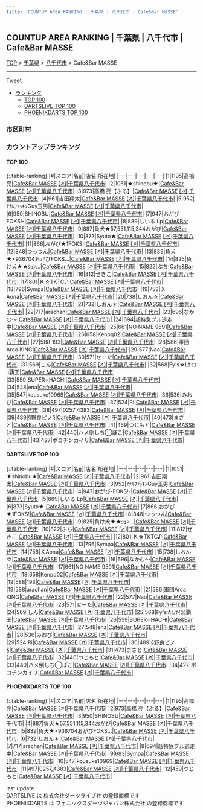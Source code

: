 ```yaml
---
title: 'COUNTUP AREA RANKING | 千葉県 | 八千代市 | Cafe&Bar MASSE'
---
```

## COUNTUP AREA RANKING | 千葉県 | 八千代市 | Cafe&Bar MASSE

[TOP](/darts/rank/) > [千葉県](/darts/rank/千葉県/) > [八千代市](/darts/rank/千葉県/八千代市/) > Cafe&Bar MASSE

___

<a href="https://twitter.com/share?ref_src=twsrc%5Etfw" data-text="COUNTUP AREA RANKING | 千葉県八千代市Cafe&Bar MASSE" class="twitter-share-button" data-hashtags="DARTSLIVE,PHOENIXDARTS,darts,ダーツ" data-show-count="false">Tweet</a>

* [ランキング](#カウントアップランキング)
    * [TOP 100](#top-100)
    * [DARTSLIVE TOP 100](#dartslive-top-100)
    * [PHOENIXDARTS TOP 100](#phoenixdarts-top-100)

### 市区町村

<ul>

</ul>

### カウントアップランキング

#### TOP 100



{:.table-ranking}
|#|スコア|名前|店名|所在地|
|---|---|---|---|---|
|1|1195|<span class="rank-name-pd"><span class="pro-icon-pd"></span>高橋  亮</span>|<a href="/darts/rank/shops/93487.html">Cafe&Bar MASSE</a> <a href="https://vs.phoenixdarts.com/jp/shop/shopDetailInfo/s_93487?s_seq=93487">[↗]</a>|<a href="/darts/rank/千葉県/八千代市">千葉県八千代市</a>|
|2|1051|<span class="rank-name-dl">★shinobu★</span>|<a href="/darts/rank/shops/7dc3acdeea8b72d10d9b047a20a7ba1e.html">Cafe&Bar MASSE</a> <a href="https://search.dartslive.com/jp/shop/7dc3acdeea8b72d10d9b047a20a7ba1e">[↗]</a>|<a href="/darts/rank/千葉県/八千代市">千葉県八千代市</a>|
|3|973|<span class="rank-name-pd">高橋 亮【ぶる】</span>|<a href="/darts/rank/shops/93487.html">Cafe&Bar MASSE</a> <a href="https://vs.phoenixdarts.com/jp/shop/shopDetailInfo/s_93487?s_seq=93487">[↗]</a>|<a href="/darts/rank/千葉県/八千代市">千葉県八千代市</a>|
|4|961|<span class="rank-name-dl">吉田翔太</span>|<a href="/darts/rank/shops/7dc3acdeea8b72d10d9b047a20a7ba1e.html">Cafe&Bar MASSE</a> <a href="https://search.dartslive.com/jp/shop/7dc3acdeea8b72d10d9b047a20a7ba1e">[↗]</a>|<a href="/darts/rank/千葉県/八千代市">千葉県八千代市</a>|
|5|952|<span class="rank-name-dl">ｱﾅﾙﾌｧｯｷﾝGuy玉男</span>|<a href="/darts/rank/shops/7dc3acdeea8b72d10d9b047a20a7ba1e.html">Cafe&Bar MASSE</a> <a href="https://search.dartslive.com/jp/shop/7dc3acdeea8b72d10d9b047a20a7ba1e">[↗]</a>|<a href="/darts/rank/千葉県/八千代市">千葉県八千代市</a>|
|6|950|<span class="rank-name-pd">SHINOBU</span>|<a href="/darts/rank/shops/93487.html">Cafe&Bar MASSE</a> <a href="https://vs.phoenixdarts.com/jp/shop/shopDetailInfo/s_93487?s_seq=93487">[↗]</a>|<a href="/darts/rank/千葉県/八千代市">千葉県八千代市</a>|
|7|947|<span class="rank-name-dl">おがぴ-FOKS!-</span>|<a href="/darts/rank/shops/7dc3acdeea8b72d10d9b047a20a7ba1e.html">Cafe&Bar MASSE</a> <a href="https://search.dartslive.com/jp/shop/7dc3acdeea8b72d10d9b047a20a7ba1e">[↗]</a>|<a href="/darts/rank/千葉県/八千代市">千葉県八千代市</a>|
|8|889|<span class="rank-name-dl">しいる Lp</span>|<a href="/darts/rank/shops/7dc3acdeea8b72d10d9b047a20a7ba1e.html">Cafe&Bar MASSE</a> <a href="https://search.dartslive.com/jp/shop/7dc3acdeea8b72d10d9b047a20a7ba1e">[↗]</a>|<a href="/darts/rank/千葉県/八千代市">千葉県八千代市</a>|
|9|887|<span class="rank-name-pd">負犬★57,551,115,344おがぴ</span>|<a href="/darts/rank/shops/93487.html">Cafe&Bar MASSE</a> <a href="https://vs.phoenixdarts.com/jp/shop/shopDetailInfo/s_93487?s_seq=93487">[↗]</a>|<a href="/darts/rank/千葉県/八千代市">千葉県八千代市</a>|
|10|873|<span class="rank-name-dl">Syuto★</span>|<a href="/darts/rank/shops/7dc3acdeea8b72d10d9b047a20a7ba1e.html">Cafe&Bar MASSE</a> <a href="https://search.dartslive.com/jp/shop/7dc3acdeea8b72d10d9b047a20a7ba1e">[↗]</a>|<a href="/darts/rank/千葉県/八千代市">千葉県八千代市</a>|
|11|866|<span class="rank-name-dl">おがぴ★1FOKS!</span>|<a href="/darts/rank/shops/7dc3acdeea8b72d10d9b047a20a7ba1e.html">Cafe&Bar MASSE</a> <a href="https://search.dartslive.com/jp/shop/7dc3acdeea8b72d10d9b047a20a7ba1e">[↗]</a>|<a href="/darts/rank/千葉県/八千代市">千葉県八千代市</a>|
|12|848|<span class="rank-name-dl">つっつん</span>|<a href="/darts/rank/shops/7dc3acdeea8b72d10d9b047a20a7ba1e.html">Cafe&Bar MASSE</a> <a href="https://search.dartslive.com/jp/shop/7dc3acdeea8b72d10d9b047a20a7ba1e">[↗]</a>|<a href="/darts/rank/千葉県/八千代市">千葉県八千代市</a>|
|13|839|<span class="rank-name-pd">負犬★×936704おがぴFOKS...</span>|<a href="/darts/rank/shops/93487.html">Cafe&Bar MASSE</a> <a href="https://vs.phoenixdarts.com/jp/shop/shopDetailInfo/s_93487?s_seq=93487">[↗]</a>|<a href="/darts/rank/千葉県/八千代市">千葉県八千代市</a>|
|14|825|<span class="rank-name-dl">負け犬★★ｼｭﾝ...</span>|<a href="/darts/rank/shops/7dc3acdeea8b72d10d9b047a20a7ba1e.html">Cafe&Bar MASSE</a> <a href="https://search.dartslive.com/jp/shop/7dc3acdeea8b72d10d9b047a20a7ba1e">[↗]</a>|<a href="/darts/rank/千葉県/八千代市">千葉県八千代市</a>|
|15|822|<span class="rank-name-dl">ぶち</span>|<a href="/darts/rank/shops/7dc3acdeea8b72d10d9b047a20a7ba1e.html">Cafe&Bar MASSE</a> <a href="https://search.dartslive.com/jp/shop/7dc3acdeea8b72d10d9b047a20a7ba1e">[↗]</a>|<a href="/darts/rank/千葉県/八千代市">千葉県八千代市</a>|
|16|812|<span class="rank-name-dl">ぜきこ</span>|<a href="/darts/rank/shops/7dc3acdeea8b72d10d9b047a20a7ba1e.html">Cafe&Bar MASSE</a> <a href="https://search.dartslive.com/jp/shop/7dc3acdeea8b72d10d9b047a20a7ba1e">[↗]</a>|<a href="/darts/rank/千葉県/八千代市">千葉県八千代市</a>|
|17|801|<span class="rank-name-dl">Ｋ☆TKTC♪</span>|<a href="/darts/rank/shops/7dc3acdeea8b72d10d9b047a20a7ba1e.html">Cafe&Bar MASSE</a> <a href="https://search.dartslive.com/jp/shop/7dc3acdeea8b72d10d9b047a20a7ba1e">[↗]</a>|<a href="/darts/rank/千葉県/八千代市">千葉県八千代市</a>|
|18|796|<span class="rank-name-dl">Sympa</span>|<a href="/darts/rank/shops/7dc3acdeea8b72d10d9b047a20a7ba1e.html">Cafe&Bar MASSE</a> <a href="https://search.dartslive.com/jp/shop/7dc3acdeea8b72d10d9b047a20a7ba1e">[↗]</a>|<a href="/darts/rank/千葉県/八千代市">千葉県八千代市</a>|
|19|758|<span class="rank-name-dl">ＸAona</span>|<a href="/darts/rank/shops/7dc3acdeea8b72d10d9b047a20a7ba1e.html">Cafe&Bar MASSE</a> <a href="https://search.dartslive.com/jp/shop/7dc3acdeea8b72d10d9b047a20a7ba1e">[↗]</a>|<a href="/darts/rank/千葉県/八千代市">千葉県八千代市</a>|
|20|738|<span class="rank-name-dl">しおん☆</span>|<a href="/darts/rank/shops/7dc3acdeea8b72d10d9b047a20a7ba1e.html">Cafe&Bar MASSE</a> <a href="https://search.dartslive.com/jp/shop/7dc3acdeea8b72d10d9b047a20a7ba1e">[↗]</a>|<a href="/darts/rank/千葉県/八千代市">千葉県八千代市</a>|
|21|732|<span class="rank-name-pd">しおん＊</span>|<a href="/darts/rank/shops/93487.html">Cafe&Bar MASSE</a> <a href="https://vs.phoenixdarts.com/jp/shop/shopDetailInfo/s_93487?s_seq=93487">[↗]</a>|<a href="/darts/rank/千葉県/八千代市">千葉県八千代市</a>|
|22|717|<span class="rank-name-pd">arachan</span>|<a href="/darts/rank/shops/93487.html">Cafe&Bar MASSE</a> <a href="https://vs.phoenixdarts.com/jp/shop/shopDetailInfo/s_93487?s_seq=93487">[↗]</a>|<a href="/darts/rank/千葉県/八千代市">千葉県八千代市</a>|
|23|696|<span class="rank-name-dl">なかむ〜</span>|<a href="/darts/rank/shops/7dc3acdeea8b72d10d9b047a20a7ba1e.html">Cafe&Bar MASSE</a> <a href="https://search.dartslive.com/jp/shop/7dc3acdeea8b72d10d9b047a20a7ba1e">[↗]</a>|<a href="/darts/rank/千葉県/八千代市">千葉県八千代市</a>|
|24|694|<span class="rank-name-pd">超特急ブル逃走中</span>|<a href="/darts/rank/shops/93487.html">Cafe&Bar MASSE</a> <a href="https://vs.phoenixdarts.com/jp/shop/shopDetailInfo/s_93487?s_seq=93487">[↗]</a>|<a href="/darts/rank/千葉県/八千代市">千葉県八千代市</a>|
|25|661|<span class="rank-name-dl">NO NAME 9591</span>|<a href="/darts/rank/shops/7dc3acdeea8b72d10d9b047a20a7ba1e.html">Cafe&Bar MASSE</a> <a href="https://search.dartslive.com/jp/shop/7dc3acdeea8b72d10d9b047a20a7ba1e">[↗]</a>|<a href="/darts/rank/千葉県/八千代市">千葉県八千代市</a>|
|26|658|<span class="rank-name-dl">Kenpq02</span>|<a href="/darts/rank/shops/7dc3acdeea8b72d10d9b047a20a7ba1e.html">Cafe&Bar MASSE</a> <a href="https://search.dartslive.com/jp/shop/7dc3acdeea8b72d10d9b047a20a7ba1e">[↗]</a>|<a href="/darts/rank/千葉県/八千代市">千葉県八千代市</a>|
|27|588|<span class="rank-name-dl">193</span>|<a href="/darts/rank/shops/7dc3acdeea8b72d10d9b047a20a7ba1e.html">Cafe&Bar MASSE</a> <a href="https://search.dartslive.com/jp/shop/7dc3acdeea8b72d10d9b047a20a7ba1e">[↗]</a>|<a href="/darts/rank/千葉県/八千代市">千葉県八千代市</a>|
|28|586|<span class="rank-name-dl">軍団Arca KING</span>|<a href="/darts/rank/shops/7dc3acdeea8b72d10d9b047a20a7ba1e.html">Cafe&Bar MASSE</a> <a href="https://search.dartslive.com/jp/shop/7dc3acdeea8b72d10d9b047a20a7ba1e">[↗]</a>|<a href="/darts/rank/千葉県/八千代市">千葉県八千代市</a>|
|29|577|<span class="rank-name-dl">Nao</span>|<a href="/darts/rank/shops/7dc3acdeea8b72d10d9b047a20a7ba1e.html">Cafe&Bar MASSE</a> <a href="https://search.dartslive.com/jp/shop/7dc3acdeea8b72d10d9b047a20a7ba1e">[↗]</a>|<a href="/darts/rank/千葉県/八千代市">千葉県八千代市</a>|
|30|571|<span class="rank-name-dl">せーた</span>|<a href="/darts/rank/shops/7dc3acdeea8b72d10d9b047a20a7ba1e.html">Cafe&Bar MASSE</a> <a href="https://search.dartslive.com/jp/shop/7dc3acdeea8b72d10d9b047a20a7ba1e">[↗]</a>|<a href="/darts/rank/千葉県/八千代市">千葉県八千代市</a>|
|31|569|<span class="rank-name-dl">しん</span>|<a href="/darts/rank/shops/7dc3acdeea8b72d10d9b047a20a7ba1e.html">Cafe&Bar MASSE</a> <a href="https://search.dartslive.com/jp/shop/7dc3acdeea8b72d10d9b047a20a7ba1e">[↗]</a>|<a href="/darts/rank/千葉県/八千代市">千葉県八千代市</a>|
|32|568|<span class="rank-name-dl">Fy&#x27;s☆Lｻｲｺﾛ覇王</span>|<a href="/darts/rank/shops/7dc3acdeea8b72d10d9b047a20a7ba1e.html">Cafe&Bar MASSE</a> <a href="https://search.dartslive.com/jp/shop/7dc3acdeea8b72d10d9b047a20a7ba1e">[↗]</a>|<a href="/darts/rank/千葉県/八千代市">千葉県八千代市</a>|
|33|559|<span class="rank-name-dl">SUPER♂HACHI</span>|<a href="/darts/rank/shops/7dc3acdeea8b72d10d9b047a20a7ba1e.html">Cafe&Bar MASSE</a> <a href="https://search.dartslive.com/jp/shop/7dc3acdeea8b72d10d9b047a20a7ba1e">[↗]</a>|<a href="/darts/rank/千葉県/八千代市">千葉県八千代市</a>|
|34|548|<span class="rank-name-dl">ena</span>|<a href="/darts/rank/shops/7dc3acdeea8b72d10d9b047a20a7ba1e.html">Cafe&Bar MASSE</a> <a href="https://search.dartslive.com/jp/shop/7dc3acdeea8b72d10d9b047a20a7ba1e">[↗]</a>|<a href="/darts/rank/千葉県/八千代市">千葉県八千代市</a>|
|35|547|<span class="rank-name-pd">kousuke10969</span>|<a href="/darts/rank/shops/93487.html">Cafe&Bar MASSE</a> <a href="https://vs.phoenixdarts.com/jp/shop/shopDetailInfo/s_93487?s_seq=93487">[↗]</a>|<a href="/darts/rank/千葉県/八千代市">千葉県八千代市</a>|
|36|536|<span class="rank-name-dl">みおぴ</span>|<a href="/darts/rank/shops/7dc3acdeea8b72d10d9b047a20a7ba1e.html">Cafe&Bar MASSE</a> <a href="https://search.dartslive.com/jp/shop/7dc3acdeea8b72d10d9b047a20a7ba1e">[↗]</a>|<a href="/darts/rank/千葉県/八千代市">千葉県八千代市</a>|
|37|524|<span class="rank-name-dl">Ri</span>|<a href="/darts/rank/shops/7dc3acdeea8b72d10d9b047a20a7ba1e.html">Cafe&Bar MASSE</a> <a href="https://search.dartslive.com/jp/shop/7dc3acdeea8b72d10d9b047a20a7ba1e">[↗]</a>|<a href="/darts/rank/千葉県/八千代市">千葉県八千代市</a>|
|38|497|<span class="rank-name-pd">0257_4383</span>|<a href="/darts/rank/shops/93487.html">Cafe&Bar MASSE</a> <a href="https://vs.phoenixdarts.com/jp/shop/shopDetailInfo/s_93487?s_seq=93487">[↗]</a>|<a href="/darts/rank/千葉県/八千代市">千葉県八千代市</a>|
|39|489|<span class="rank-name-dl">§野良ピノ§</span>|<a href="/darts/rank/shops/7dc3acdeea8b72d10d9b047a20a7ba1e.html">Cafe&Bar MASSE</a> <a href="https://search.dartslive.com/jp/shop/7dc3acdeea8b72d10d9b047a20a7ba1e">[↗]</a>|<a href="/darts/rank/千葉県/八千代市">千葉県八千代市</a>|
|40|473|<span class="rank-name-dl">まさと</span>|<a href="/darts/rank/shops/7dc3acdeea8b72d10d9b047a20a7ba1e.html">Cafe&Bar MASSE</a> <a href="https://search.dartslive.com/jp/shop/7dc3acdeea8b72d10d9b047a20a7ba1e">[↗]</a>|<a href="/darts/rank/千葉県/八千代市">千葉県八千代市</a>|
|41|459|<span class="rank-name-pd">つじもと</span>|<a href="/darts/rank/shops/93487.html">Cafe&Bar MASSE</a> <a href="https://vs.phoenixdarts.com/jp/shop/shopDetailInfo/s_93487?s_seq=93487">[↗]</a>|<a href="/darts/rank/千葉県/八千代市">千葉県八千代市</a>|
|42|440|<span class="rank-name-dl">ハメ倒しち◯ぽこ</span>|<a href="/darts/rank/shops/7dc3acdeea8b72d10d9b047a20a7ba1e.html">Cafe&Bar MASSE</a> <a href="https://search.dartslive.com/jp/shop/7dc3acdeea8b72d10d9b047a20a7ba1e">[↗]</a>|<a href="/darts/rank/千葉県/八千代市">千葉県八千代市</a>|
|43|427|<span class="rank-name-dl">ポコチンカイリ</span>|<a href="/darts/rank/shops/7dc3acdeea8b72d10d9b047a20a7ba1e.html">Cafe&Bar MASSE</a> <a href="https://search.dartslive.com/jp/shop/7dc3acdeea8b72d10d9b047a20a7ba1e">[↗]</a>|<a href="/darts/rank/千葉県/八千代市">千葉県八千代市</a>|


#### DARTSLIVE TOP 100



{:.table-ranking}
|#|スコア|名前|店名|所在地|
|---|---|---|---|---|
|1|1051|<span class="rank-name-dl">★shinobu★</span>|<a href="/darts/rank/shops/7dc3acdeea8b72d10d9b047a20a7ba1e.html">Cafe&Bar MASSE</a> <a href="https://search.dartslive.com/jp/shop/7dc3acdeea8b72d10d9b047a20a7ba1e">[↗]</a>|<a href="/darts/rank/千葉県/八千代市">千葉県八千代市</a>|
|2|961|<span class="rank-name-dl">吉田翔太</span>|<a href="/darts/rank/shops/7dc3acdeea8b72d10d9b047a20a7ba1e.html">Cafe&Bar MASSE</a> <a href="https://search.dartslive.com/jp/shop/7dc3acdeea8b72d10d9b047a20a7ba1e">[↗]</a>|<a href="/darts/rank/千葉県/八千代市">千葉県八千代市</a>|
|3|952|<span class="rank-name-dl">ｱﾅﾙﾌｧｯｷﾝGuy玉男</span>|<a href="/darts/rank/shops/7dc3acdeea8b72d10d9b047a20a7ba1e.html">Cafe&Bar MASSE</a> <a href="https://search.dartslive.com/jp/shop/7dc3acdeea8b72d10d9b047a20a7ba1e">[↗]</a>|<a href="/darts/rank/千葉県/八千代市">千葉県八千代市</a>|
|4|947|<span class="rank-name-dl">おがぴ-FOKS!-</span>|<a href="/darts/rank/shops/7dc3acdeea8b72d10d9b047a20a7ba1e.html">Cafe&Bar MASSE</a> <a href="https://search.dartslive.com/jp/shop/7dc3acdeea8b72d10d9b047a20a7ba1e">[↗]</a>|<a href="/darts/rank/千葉県/八千代市">千葉県八千代市</a>|
|5|889|<span class="rank-name-dl">しいる Lp</span>|<a href="/darts/rank/shops/7dc3acdeea8b72d10d9b047a20a7ba1e.html">Cafe&Bar MASSE</a> <a href="https://search.dartslive.com/jp/shop/7dc3acdeea8b72d10d9b047a20a7ba1e">[↗]</a>|<a href="/darts/rank/千葉県/八千代市">千葉県八千代市</a>|
|6|873|<span class="rank-name-dl">Syuto★</span>|<a href="/darts/rank/shops/7dc3acdeea8b72d10d9b047a20a7ba1e.html">Cafe&Bar MASSE</a> <a href="https://search.dartslive.com/jp/shop/7dc3acdeea8b72d10d9b047a20a7ba1e">[↗]</a>|<a href="/darts/rank/千葉県/八千代市">千葉県八千代市</a>|
|7|866|<span class="rank-name-dl">おがぴ★1FOKS!</span>|<a href="/darts/rank/shops/7dc3acdeea8b72d10d9b047a20a7ba1e.html">Cafe&Bar MASSE</a> <a href="https://search.dartslive.com/jp/shop/7dc3acdeea8b72d10d9b047a20a7ba1e">[↗]</a>|<a href="/darts/rank/千葉県/八千代市">千葉県八千代市</a>|
|8|848|<span class="rank-name-dl">つっつん</span>|<a href="/darts/rank/shops/7dc3acdeea8b72d10d9b047a20a7ba1e.html">Cafe&Bar MASSE</a> <a href="https://search.dartslive.com/jp/shop/7dc3acdeea8b72d10d9b047a20a7ba1e">[↗]</a>|<a href="/darts/rank/千葉県/八千代市">千葉県八千代市</a>|
|9|825|<span class="rank-name-dl">負け犬★★ｼｭﾝ...</span>|<a href="/darts/rank/shops/7dc3acdeea8b72d10d9b047a20a7ba1e.html">Cafe&Bar MASSE</a> <a href="https://search.dartslive.com/jp/shop/7dc3acdeea8b72d10d9b047a20a7ba1e">[↗]</a>|<a href="/darts/rank/千葉県/八千代市">千葉県八千代市</a>|
|10|822|<span class="rank-name-dl">ぶち</span>|<a href="/darts/rank/shops/7dc3acdeea8b72d10d9b047a20a7ba1e.html">Cafe&Bar MASSE</a> <a href="https://search.dartslive.com/jp/shop/7dc3acdeea8b72d10d9b047a20a7ba1e">[↗]</a>|<a href="/darts/rank/千葉県/八千代市">千葉県八千代市</a>|
|11|812|<span class="rank-name-dl">ぜきこ</span>|<a href="/darts/rank/shops/7dc3acdeea8b72d10d9b047a20a7ba1e.html">Cafe&Bar MASSE</a> <a href="https://search.dartslive.com/jp/shop/7dc3acdeea8b72d10d9b047a20a7ba1e">[↗]</a>|<a href="/darts/rank/千葉県/八千代市">千葉県八千代市</a>|
|12|801|<span class="rank-name-dl">Ｋ☆TKTC♪</span>|<a href="/darts/rank/shops/7dc3acdeea8b72d10d9b047a20a7ba1e.html">Cafe&Bar MASSE</a> <a href="https://search.dartslive.com/jp/shop/7dc3acdeea8b72d10d9b047a20a7ba1e">[↗]</a>|<a href="/darts/rank/千葉県/八千代市">千葉県八千代市</a>|
|13|796|<span class="rank-name-dl">Sympa</span>|<a href="/darts/rank/shops/7dc3acdeea8b72d10d9b047a20a7ba1e.html">Cafe&Bar MASSE</a> <a href="https://search.dartslive.com/jp/shop/7dc3acdeea8b72d10d9b047a20a7ba1e">[↗]</a>|<a href="/darts/rank/千葉県/八千代市">千葉県八千代市</a>|
|14|758|<span class="rank-name-dl">ＸAona</span>|<a href="/darts/rank/shops/7dc3acdeea8b72d10d9b047a20a7ba1e.html">Cafe&Bar MASSE</a> <a href="https://search.dartslive.com/jp/shop/7dc3acdeea8b72d10d9b047a20a7ba1e">[↗]</a>|<a href="/darts/rank/千葉県/八千代市">千葉県八千代市</a>|
|15|738|<span class="rank-name-dl">しおん☆</span>|<a href="/darts/rank/shops/7dc3acdeea8b72d10d9b047a20a7ba1e.html">Cafe&Bar MASSE</a> <a href="https://search.dartslive.com/jp/shop/7dc3acdeea8b72d10d9b047a20a7ba1e">[↗]</a>|<a href="/darts/rank/千葉県/八千代市">千葉県八千代市</a>|
|16|696|<span class="rank-name-dl">なかむ〜</span>|<a href="/darts/rank/shops/7dc3acdeea8b72d10d9b047a20a7ba1e.html">Cafe&Bar MASSE</a> <a href="https://search.dartslive.com/jp/shop/7dc3acdeea8b72d10d9b047a20a7ba1e">[↗]</a>|<a href="/darts/rank/千葉県/八千代市">千葉県八千代市</a>|
|17|661|<span class="rank-name-dl">NO NAME 9591</span>|<a href="/darts/rank/shops/7dc3acdeea8b72d10d9b047a20a7ba1e.html">Cafe&Bar MASSE</a> <a href="https://search.dartslive.com/jp/shop/7dc3acdeea8b72d10d9b047a20a7ba1e">[↗]</a>|<a href="/darts/rank/千葉県/八千代市">千葉県八千代市</a>|
|18|658|<span class="rank-name-dl">Kenpq02</span>|<a href="/darts/rank/shops/7dc3acdeea8b72d10d9b047a20a7ba1e.html">Cafe&Bar MASSE</a> <a href="https://search.dartslive.com/jp/shop/7dc3acdeea8b72d10d9b047a20a7ba1e">[↗]</a>|<a href="/darts/rank/千葉県/八千代市">千葉県八千代市</a>|
|19|588|<span class="rank-name-dl">193</span>|<a href="/darts/rank/shops/7dc3acdeea8b72d10d9b047a20a7ba1e.html">Cafe&Bar MASSE</a> <a href="https://search.dartslive.com/jp/shop/7dc3acdeea8b72d10d9b047a20a7ba1e">[↗]</a>|<a href="/darts/rank/千葉県/八千代市">千葉県八千代市</a>|
|19|588|<span class="rank-name-dl">arachan</span>|<a href="/darts/rank/shops/7dc3acdeea8b72d10d9b047a20a7ba1e.html">Cafe&Bar MASSE</a> <a href="https://search.dartslive.com/jp/shop/7dc3acdeea8b72d10d9b047a20a7ba1e">[↗]</a>|<a href="/darts/rank/千葉県/八千代市">千葉県八千代市</a>|
|21|586|<span class="rank-name-dl">軍団Arca KING</span>|<a href="/darts/rank/shops/7dc3acdeea8b72d10d9b047a20a7ba1e.html">Cafe&Bar MASSE</a> <a href="https://search.dartslive.com/jp/shop/7dc3acdeea8b72d10d9b047a20a7ba1e">[↗]</a>|<a href="/darts/rank/千葉県/八千代市">千葉県八千代市</a>|
|22|577|<span class="rank-name-dl">Nao</span>|<a href="/darts/rank/shops/7dc3acdeea8b72d10d9b047a20a7ba1e.html">Cafe&Bar MASSE</a> <a href="https://search.dartslive.com/jp/shop/7dc3acdeea8b72d10d9b047a20a7ba1e">[↗]</a>|<a href="/darts/rank/千葉県/八千代市">千葉県八千代市</a>|
|23|571|<span class="rank-name-dl">せーた</span>|<a href="/darts/rank/shops/7dc3acdeea8b72d10d9b047a20a7ba1e.html">Cafe&Bar MASSE</a> <a href="https://search.dartslive.com/jp/shop/7dc3acdeea8b72d10d9b047a20a7ba1e">[↗]</a>|<a href="/darts/rank/千葉県/八千代市">千葉県八千代市</a>|
|24|569|<span class="rank-name-dl">しん</span>|<a href="/darts/rank/shops/7dc3acdeea8b72d10d9b047a20a7ba1e.html">Cafe&Bar MASSE</a> <a href="https://search.dartslive.com/jp/shop/7dc3acdeea8b72d10d9b047a20a7ba1e">[↗]</a>|<a href="/darts/rank/千葉県/八千代市">千葉県八千代市</a>|
|25|568|<span class="rank-name-dl">Fy&#x27;s☆Lｻｲｺﾛ覇王</span>|<a href="/darts/rank/shops/7dc3acdeea8b72d10d9b047a20a7ba1e.html">Cafe&Bar MASSE</a> <a href="https://search.dartslive.com/jp/shop/7dc3acdeea8b72d10d9b047a20a7ba1e">[↗]</a>|<a href="/darts/rank/千葉県/八千代市">千葉県八千代市</a>|
|26|559|<span class="rank-name-dl">SUPER♂HACHI</span>|<a href="/darts/rank/shops/7dc3acdeea8b72d10d9b047a20a7ba1e.html">Cafe&Bar MASSE</a> <a href="https://search.dartslive.com/jp/shop/7dc3acdeea8b72d10d9b047a20a7ba1e">[↗]</a>|<a href="/darts/rank/千葉県/八千代市">千葉県八千代市</a>|
|27|548|<span class="rank-name-dl">ena</span>|<a href="/darts/rank/shops/7dc3acdeea8b72d10d9b047a20a7ba1e.html">Cafe&Bar MASSE</a> <a href="https://search.dartslive.com/jp/shop/7dc3acdeea8b72d10d9b047a20a7ba1e">[↗]</a>|<a href="/darts/rank/千葉県/八千代市">千葉県八千代市</a>|
|28|536|<span class="rank-name-dl">みおぴ</span>|<a href="/darts/rank/shops/7dc3acdeea8b72d10d9b047a20a7ba1e.html">Cafe&Bar MASSE</a> <a href="https://search.dartslive.com/jp/shop/7dc3acdeea8b72d10d9b047a20a7ba1e">[↗]</a>|<a href="/darts/rank/千葉県/八千代市">千葉県八千代市</a>|
|29|524|<span class="rank-name-dl">Ri</span>|<a href="/darts/rank/shops/7dc3acdeea8b72d10d9b047a20a7ba1e.html">Cafe&Bar MASSE</a> <a href="https://search.dartslive.com/jp/shop/7dc3acdeea8b72d10d9b047a20a7ba1e">[↗]</a>|<a href="/darts/rank/千葉県/八千代市">千葉県八千代市</a>|
|30|489|<span class="rank-name-dl">§野良ピノ§</span>|<a href="/darts/rank/shops/7dc3acdeea8b72d10d9b047a20a7ba1e.html">Cafe&Bar MASSE</a> <a href="https://search.dartslive.com/jp/shop/7dc3acdeea8b72d10d9b047a20a7ba1e">[↗]</a>|<a href="/darts/rank/千葉県/八千代市">千葉県八千代市</a>|
|31|473|<span class="rank-name-dl">まさと</span>|<a href="/darts/rank/shops/7dc3acdeea8b72d10d9b047a20a7ba1e.html">Cafe&Bar MASSE</a> <a href="https://search.dartslive.com/jp/shop/7dc3acdeea8b72d10d9b047a20a7ba1e">[↗]</a>|<a href="/darts/rank/千葉県/八千代市">千葉県八千代市</a>|
|32|446|<span class="rank-name-dl">つじもと</span>|<a href="/darts/rank/shops/7dc3acdeea8b72d10d9b047a20a7ba1e.html">Cafe&Bar MASSE</a> <a href="https://search.dartslive.com/jp/shop/7dc3acdeea8b72d10d9b047a20a7ba1e">[↗]</a>|<a href="/darts/rank/千葉県/八千代市">千葉県八千代市</a>|
|33|440|<span class="rank-name-dl">ハメ倒しち◯ぽこ</span>|<a href="/darts/rank/shops/7dc3acdeea8b72d10d9b047a20a7ba1e.html">Cafe&Bar MASSE</a> <a href="https://search.dartslive.com/jp/shop/7dc3acdeea8b72d10d9b047a20a7ba1e">[↗]</a>|<a href="/darts/rank/千葉県/八千代市">千葉県八千代市</a>|
|34|427|<span class="rank-name-dl">ポコチンカイリ</span>|<a href="/darts/rank/shops/7dc3acdeea8b72d10d9b047a20a7ba1e.html">Cafe&Bar MASSE</a> <a href="https://search.dartslive.com/jp/shop/7dc3acdeea8b72d10d9b047a20a7ba1e">[↗]</a>|<a href="/darts/rank/千葉県/八千代市">千葉県八千代市</a>|


#### PHOENIXDARTS TOP 100



{:.table-ranking}
|#|スコア|名前|店名|所在地|
|---|---|---|---|---|
|1|1195|<span class="rank-name-pd"><span class="pro-icon-pd"></span>高橋  亮</span>|<a href="/darts/rank/shops/93487.html">Cafe&Bar MASSE</a> <a href="https://vs.phoenixdarts.com/jp/shop/shopDetailInfo/s_93487?s_seq=93487">[↗]</a>|<a href="/darts/rank/千葉県/八千代市">千葉県八千代市</a>|
|2|973|<span class="rank-name-pd">高橋 亮【ぶる】</span>|<a href="/darts/rank/shops/93487.html">Cafe&Bar MASSE</a> <a href="https://vs.phoenixdarts.com/jp/shop/shopDetailInfo/s_93487?s_seq=93487">[↗]</a>|<a href="/darts/rank/千葉県/八千代市">千葉県八千代市</a>|
|3|950|<span class="rank-name-pd">SHINOBU</span>|<a href="/darts/rank/shops/93487.html">Cafe&Bar MASSE</a> <a href="https://vs.phoenixdarts.com/jp/shop/shopDetailInfo/s_93487?s_seq=93487">[↗]</a>|<a href="/darts/rank/千葉県/八千代市">千葉県八千代市</a>|
|4|887|<span class="rank-name-pd">負犬★57,551,115,344おがぴ</span>|<a href="/darts/rank/shops/93487.html">Cafe&Bar MASSE</a> <a href="https://vs.phoenixdarts.com/jp/shop/shopDetailInfo/s_93487?s_seq=93487">[↗]</a>|<a href="/darts/rank/千葉県/八千代市">千葉県八千代市</a>|
|5|839|<span class="rank-name-pd">負犬★×936704おがぴFOKS...</span>|<a href="/darts/rank/shops/93487.html">Cafe&Bar MASSE</a> <a href="https://vs.phoenixdarts.com/jp/shop/shopDetailInfo/s_93487?s_seq=93487">[↗]</a>|<a href="/darts/rank/千葉県/八千代市">千葉県八千代市</a>|
|6|732|<span class="rank-name-pd">しおん＊</span>|<a href="/darts/rank/shops/93487.html">Cafe&Bar MASSE</a> <a href="https://vs.phoenixdarts.com/jp/shop/shopDetailInfo/s_93487?s_seq=93487">[↗]</a>|<a href="/darts/rank/千葉県/八千代市">千葉県八千代市</a>|
|7|717|<span class="rank-name-pd">arachan</span>|<a href="/darts/rank/shops/93487.html">Cafe&Bar MASSE</a> <a href="https://vs.phoenixdarts.com/jp/shop/shopDetailInfo/s_93487?s_seq=93487">[↗]</a>|<a href="/darts/rank/千葉県/八千代市">千葉県八千代市</a>|
|8|694|<span class="rank-name-pd">超特急ブル逃走中</span>|<a href="/darts/rank/shops/93487.html">Cafe&Bar MASSE</a> <a href="https://vs.phoenixdarts.com/jp/shop/shopDetailInfo/s_93487?s_seq=93487">[↗]</a>|<a href="/darts/rank/千葉県/八千代市">千葉県八千代市</a>|
|9|683|<span class="rank-name-pd">Sympa</span>|<a href="/darts/rank/shops/93487.html">Cafe&Bar MASSE</a> <a href="https://vs.phoenixdarts.com/jp/shop/shopDetailInfo/s_93487?s_seq=93487">[↗]</a>|<a href="/darts/rank/千葉県/八千代市">千葉県八千代市</a>|
|10|547|<span class="rank-name-pd">kousuke10969</span>|<a href="/darts/rank/shops/93487.html">Cafe&Bar MASSE</a> <a href="https://vs.phoenixdarts.com/jp/shop/shopDetailInfo/s_93487?s_seq=93487">[↗]</a>|<a href="/darts/rank/千葉県/八千代市">千葉県八千代市</a>|
|11|497|<span class="rank-name-pd">0257_4383</span>|<a href="/darts/rank/shops/93487.html">Cafe&Bar MASSE</a> <a href="https://vs.phoenixdarts.com/jp/shop/shopDetailInfo/s_93487?s_seq=93487">[↗]</a>|<a href="/darts/rank/千葉県/八千代市">千葉県八千代市</a>|
|12|459|<span class="rank-name-pd">つじもと</span>|<a href="/darts/rank/shops/93487.html">Cafe&Bar MASSE</a> <a href="https://vs.phoenixdarts.com/jp/shop/shopDetailInfo/s_93487?s_seq=93487">[↗]</a>|<a href="/darts/rank/千葉県/八千代市">千葉県八千代市</a>|


<div class="footer border-top border-gray-light mt-5 pt-3 text-right text-gray">
    last update : <span style="font-weight: italic" id="foot_last_modified"></span><br />
    DARTSLIVE は 株式会社ダーツライブ社 の登録商標です<br />
    PHOENIXDARTS は フェニックスダーツジャパン株式会社 の登録商標です<br />
</div>

<script src="https://cdnjs.cloudflare.com/ajax/libs/jquery.tablesorter/2.31.3/js/jquery.tablesorter.min.js" integrity="sha512-qzgd5cYSZcosqpzpn7zF2ZId8f/8CHmFKZ8j7mU4OUXTNRd5g+ZHBPsgKEwoqxCtdQvExE5LprwwPAgoicguNg==" crossorigin="anonymous" referrerpolicy="no-referrer"></script>
<link rel="stylesheet" href="https://cdnjs.cloudflare.com/ajax/libs/jquery.tablesorter/2.31.3/css/theme.default.min.css" integrity="sha512-wghhOJkjQX0Lh3NSWvNKeZ0ZpNn+SPVXX1Qyc9OCaogADktxrBiBdKGDoqVUOyhStvMBmJQ8ZdMHiR3wuEq8+w==" crossorigin="anonymous" referrerpolicy="no-referrer" />
<script>
$(function() {
    $(".table-ranking").tablesorter({sortList:[[0, 0]]});
    $("#foot_last_modified").text(formatDate(new Date(document.lastModified), 'yyyy-MM-dd HH:mm:ss'));
});
</script>

<script async src="https://platform.twitter.com/widgets.js" charset="utf-8"></script>